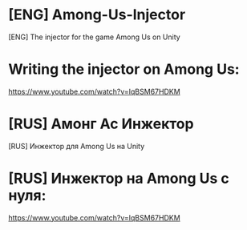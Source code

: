 # [ENG] Among-Us-Injector
[ENG] The injector for the game Among Us on Unity

# Writing the injector on Among Us:
https://www.youtube.com/watch?v=IqBSM67HDKM

# [RUS] Амонг Ас Инжектор
[RUS] Инжектор для Among Us на Unity

# [RUS] Инжектор на Among Us с нуля:
https://www.youtube.com/watch?v=IqBSM67HDKM
